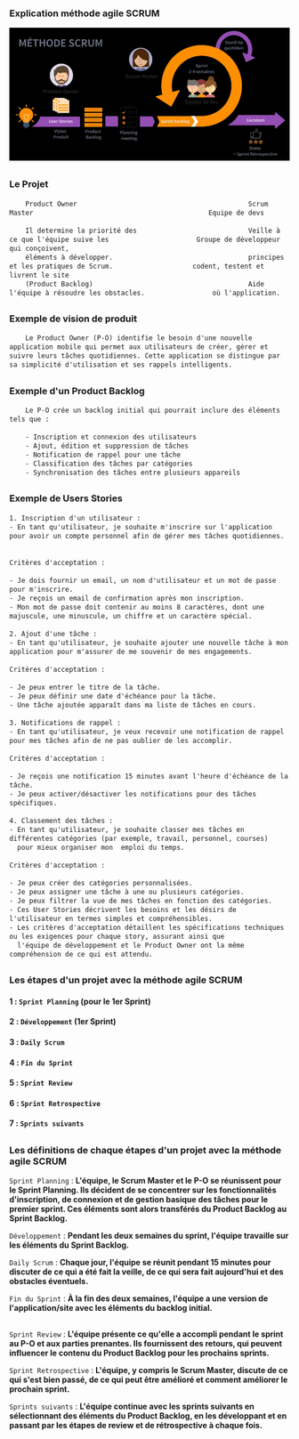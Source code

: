 ### Explication méthode agile SCRUM


![](/imgs/SCRUM.jpg)

##

### Le Projet

        Product Owner                                           Scrum Master                                            Equipe de devs

        Il determine la priorité des                            Veille à ce que l'équipe suive les                      Groupe de développeur qui conçoivent,
        éléments à développer.                                  principes et les pratiques de Scrum.                    codent, testent et livrent le site
        (Product Backlog)                                       Aide l'équipe à résoudre les obstacles.                 où l'application.

##

### Exemple de vision de produit

        Le Product Owner (P-O) identifie le besoin d'une nouvelle application mobile qui permet aux utilisateurs de créer, gérer et suivre leurs tâches quotidiennes. Cette application se distingue par sa simplicité d'utilisation et ses rappels intelligents.
        
##

### Exemple d'un Product Backlog

        Le P-O crée un backlog initial qui pourrait inclure des éléments tels que :

        - Inscription et connexion des utilisateurs
        - Ajout, édition et suppression de tâches
        - Notification de rappel pour une tâche
        - Classification des tâches par catégories
        - Synchronisation des tâches entre plusieurs appareils
##

### Exemple de Users Stories

```
1. Inscription d'un utilisateur :
- En tant qu'utilisateur, je souhaite m'inscrire sur l'application pour avoir un compte personnel afin de gérer mes tâches quotidiennes.


Critères d'acceptation :

- Je dois fournir un email, un nom d'utilisateur et un mot de passe pour m'inscrire.
- Je reçois un email de confirmation après mon inscription.
- Mon mot de passe doit contenir au moins 8 caractères, dont une majuscule, une minuscule, un chiffre et un caractère spécial.

2. Ajout d'une tâche :
- En tant qu'utilisateur, je souhaite ajouter une nouvelle tâche à mon application pour m'assurer de me souvenir de mes engagements.

Critères d'acceptation :

- Je peux entrer le titre de la tâche.
- Je peux définir une date d'échéance pour la tâche.
- Une tâche ajoutée apparaît dans ma liste de tâches en cours.

3. Notifications de rappel :
- En tant qu'utilisateur, je veux recevoir une notification de rappel pour mes tâches afin de ne pas oublier de les accomplir.

Critères d'acceptation :

- Je reçois une notification 15 minutes avant l'heure d'échéance de la tâche.
- Je peux activer/désactiver les notifications pour des tâches spécifiques.

4. Classement des tâches :
- En tant qu'utilisateur, je souhaite classer mes tâches en différentes catégories (par exemple, travail, personnel, courses) 
  pour mieux organiser mon  emploi du temps.

Critères d'acceptation :

- Je peux créer des catégories personnalisées.
- Je peux assigner une tâche à une ou plusieurs catégories.
- Je peux filtrer la vue de mes tâches en fonction des catégories.
- Ces User Stories décrivent les besoins et les désirs de l'utilisateur en termes simples et compréhensibles. 
- Les critères d'acceptation détaillent les spécifications techniques ou les exigences pour chaque story, assurant ainsi que 
  l'équipe de développement et le Product Owner ont la même compréhension de ce qui est attendu.
```

##

### Les étapes d'un projet avec la méthode agile SCRUM


#### 1 : `Sprint Planning` (pour le 1er Sprint)
#### 2 : `Développement` (1er Sprint)
#### 3 : `Daily Scrum`
#### 4 : `Fin du Sprint`
#### 5 : `Sprint Review`
#### 6 : `Sprint Retrospective`
#### 7 : `Sprints suivants`
##

### Les définitions de chaque étapes d'un projet avec la méthode agile SCRUM

`Sprint Planning` :             **L'équipe, le Scrum Master et le P-O se réunissent pour le Sprint Planning. 
                                Ils décident de se concentrer sur les fonctionnalités d'inscription, de connexion et de gestion basique des tâches pour le      premier sprint. 
                                Ces éléments sont alors transférés du Product Backlog au Sprint Backlog.**


`Développement` :               **Pendant les deux semaines du sprint, l'équipe travaille sur les éléments du Sprint Backlog.**


`Daily Scrum` :                 **Chaque jour, l'équipe se réunit pendant 15 minutes pour discuter de ce qui a été fait la veille, 
                                de ce qui sera fait aujourd'hui et des obstacles éventuels.**


`Fin du Sprint` :               **À la fin des deux semaines, l'équipe a une version de l'application/site avec les éléments du backlog initial.**


##


`Sprint Review` :               **L'équipe présente ce qu'elle a accompli pendant le sprint au P-O et aux parties prenantes. 
                                Ils fournissent des retours, qui peuvent influencer le contenu du Product Backlog pour les prochains sprints.**


`Sprint Retrospective` :        **L'équipe, y compris le Scrum Master, discute de ce qui s'est bien passé,
                                de ce qui peut être amélioré et comment améliorer le prochain sprint.**


`Sprints suivants` :            **L'équipe continue avec les sprints suivants en sélectionnant des éléments du Product Backlog,
                                en les développant et en passant par les étapes de review et de rétrospective à chaque fois.**
##
